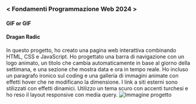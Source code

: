 ### < Fondamenti Programmazione Web 2024 >
#### GIF or GIF
#### Dragan Radic
In questo progetto, ho creato una pagina web interattiva combinando HTML, CSS e JavaScript. Ho progettato una barra di navigazione con un logo animato, un titolo che cambia automaticamente in base al giorno della settimana, e una sezione che mostra data e ora in tempo reale. Ho incluso un paragrafo ironico sul coding e una galleria di immagini animate con effetti hover che ne modificano la dimensione. I link a siti esterni sono stilizzati con effetti dinamici. Utilizzo un tema scuro con accenti turchesi e ho reso il layout responsive con media query.
![Immagine progetto](https://raw.githubusercontent.com/zumatt/Fondamenti-Programmazione-Web-24/main/Attivit%C3%A0/Nome%20Cognome/Progetto%20Finale/Screensho_PaginaRepo_EsempioProgetto.png)

